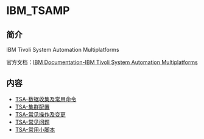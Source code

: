 # IBM_TSAMP
## 简介
IBM Tivoli System Automation Multiplatforms

官方文档：[IBM Documentation-IBM Tivoli System Automation Multiplatforms](https://www.ibm.com/docs/en/tsafm/4.1.1)

## 内容
- [TSA-数据收集及常用命令](https://gitbook.big1000.com/06-IBM_Database&Middleware&Other/07-IBM_TSAMP/01-TSA-%E6%95%B0%E6%8D%AE%E6%94%B6%E9%9B%86%E5%8F%8A%E5%B8%B8%E7%94%A8%E5%91%BD%E4%BB%A4.html)
- [TSA-集群配置](https://gitbook.big1000.com/06-IBM_Database&Middleware&Other/07-IBM_TSAMP/02-TSA-%E5%AE%89%E8%A3%85%E4%B8%8E%E9%9B%86%E7%BE%A4%E9%85%8D%E7%BD%AE.html)
- [TSA-常见操作及变更](https://gitbook.big1000.com/06-IBM_Database&Middleware&Other/07-IBM_TSAMP/03-TSA-%E5%B8%B8%E8%A7%81%E6%93%8D%E4%BD%9C%E5%8F%8A%E5%8F%98%E6%9B%B4.html)
- [TSA-常见问题](https://gitbook.big1000.com/06-IBM_Database&Middleware&Other/07-IBM_TSAMP/10-TSA-%E5%B8%B8%E8%A7%81%E9%97%AE%E9%A2%98.html)
- [TSA-常用小脚本](https://gitbook.big1000.com/06-IBM_Database&Middleware&Other/07-IBM_TSAMP/11-TSA-%E5%B8%B8%E7%94%A8%E5%B0%8F%E8%84%9A%E6%9C%AC.html)
